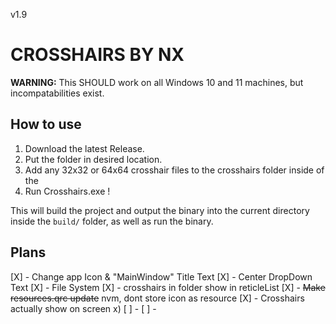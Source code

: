 v1.9
# CROSSHAIRS BY NX
**WARNING:** This SHOULD work on all Windows 10 and 11 machines, but incompatabilities exist.

## How to use
1. Download the latest Release.
2. Put the folder in desired location.
3. Add any 32x32 or 64x64 crosshair files to the crosshairs folder
   inside of the
4. Run Crosshairs.exe !

This will build the project and output the binary into the current directory inside the `build/` folder, as well as run the binary.

## Plans
[X] - Change app Icon & "MainWindow" Title Text
[X] - Center DropDown Text
[X] - File System
[X] - crosshairs in folder show in reticleList
[X] - ~~Make resources.qrc update~~ nvm, dont store icon as resource
[X] - Crosshairs actually show on screen x)
[ ] -
[ ] -

